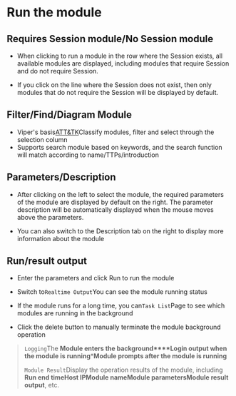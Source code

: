 # Run the module

## Requires Session module/No Session module

+ When clicking to run a module in the row where the Session exists, all available modules are displayed, including modules that require Session and do not require Session.

+ If you click on the line where the Session does not exist, then only modules that do not require the Session will be displayed by default.

## Filter/Find/Diagram Module

+ Viper's basis[ATT&TK](https://attack.mitre.org/)Classify modules, filter and select through the selection column
+ Supports search module based on keywords, and the search function will match according to name/TTPs/introduction

## Parameters/Description

+ After clicking on the left to select the module, the required parameters of the module are displayed by default on the right. The parameter description will be automatically displayed when the mouse moves above the parameters.

+ You can also switch to the Description tab on the right to display more information about the module

## Run/result output

+ Enter the parameters and click Run to run the module

+ Switch to`Realtime Output`You can see the module running status

+ If the module runs for a long time, you can`Task List`Page to see which modules are running in the background

+ Click the delete button to manually terminate the module background operation

> `Logging`The **Module enters the background****Login output when the module is running*****Module prompts after the module is running**
>
> `Module Result`Display the operation results of the module, including **Run end time****Host IP****Module name****Module parameters****Module result output**, etc.